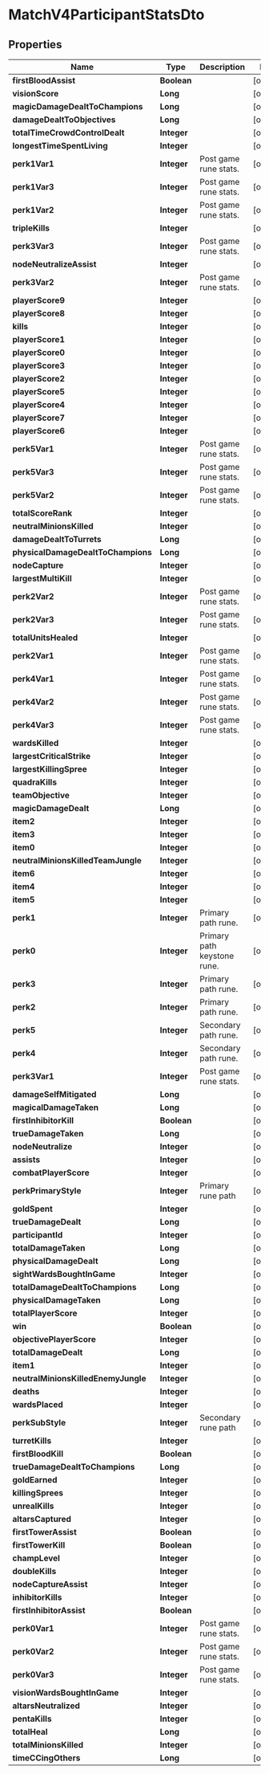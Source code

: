 
# MatchV4ParticipantStatsDto

## Properties
Name | Type | Description | Notes
------------ | ------------- | ------------- | -------------
**firstBloodAssist** | **Boolean** |  |  [optional]
**visionScore** | **Long** |  |  [optional]
**magicDamageDealtToChampions** | **Long** |  |  [optional]
**damageDealtToObjectives** | **Long** |  |  [optional]
**totalTimeCrowdControlDealt** | **Integer** |  |  [optional]
**longestTimeSpentLiving** | **Integer** |  |  [optional]
**perk1Var1** | **Integer** | Post game rune stats. |  [optional]
**perk1Var3** | **Integer** | Post game rune stats. |  [optional]
**perk1Var2** | **Integer** | Post game rune stats. |  [optional]
**tripleKills** | **Integer** |  |  [optional]
**perk3Var3** | **Integer** | Post game rune stats. |  [optional]
**nodeNeutralizeAssist** | **Integer** |  |  [optional]
**perk3Var2** | **Integer** | Post game rune stats. |  [optional]
**playerScore9** | **Integer** |  |  [optional]
**playerScore8** | **Integer** |  |  [optional]
**kills** | **Integer** |  |  [optional]
**playerScore1** | **Integer** |  |  [optional]
**playerScore0** | **Integer** |  |  [optional]
**playerScore3** | **Integer** |  |  [optional]
**playerScore2** | **Integer** |  |  [optional]
**playerScore5** | **Integer** |  |  [optional]
**playerScore4** | **Integer** |  |  [optional]
**playerScore7** | **Integer** |  |  [optional]
**playerScore6** | **Integer** |  |  [optional]
**perk5Var1** | **Integer** | Post game rune stats. |  [optional]
**perk5Var3** | **Integer** | Post game rune stats. |  [optional]
**perk5Var2** | **Integer** | Post game rune stats. |  [optional]
**totalScoreRank** | **Integer** |  |  [optional]
**neutralMinionsKilled** | **Integer** |  |  [optional]
**damageDealtToTurrets** | **Long** |  |  [optional]
**physicalDamageDealtToChampions** | **Long** |  |  [optional]
**nodeCapture** | **Integer** |  |  [optional]
**largestMultiKill** | **Integer** |  |  [optional]
**perk2Var2** | **Integer** | Post game rune stats. |  [optional]
**perk2Var3** | **Integer** | Post game rune stats. |  [optional]
**totalUnitsHealed** | **Integer** |  |  [optional]
**perk2Var1** | **Integer** | Post game rune stats. |  [optional]
**perk4Var1** | **Integer** | Post game rune stats. |  [optional]
**perk4Var2** | **Integer** | Post game rune stats. |  [optional]
**perk4Var3** | **Integer** | Post game rune stats. |  [optional]
**wardsKilled** | **Integer** |  |  [optional]
**largestCriticalStrike** | **Integer** |  |  [optional]
**largestKillingSpree** | **Integer** |  |  [optional]
**quadraKills** | **Integer** |  |  [optional]
**teamObjective** | **Integer** |  |  [optional]
**magicDamageDealt** | **Long** |  |  [optional]
**item2** | **Integer** |  |  [optional]
**item3** | **Integer** |  |  [optional]
**item0** | **Integer** |  |  [optional]
**neutralMinionsKilledTeamJungle** | **Integer** |  |  [optional]
**item6** | **Integer** |  |  [optional]
**item4** | **Integer** |  |  [optional]
**item5** | **Integer** |  |  [optional]
**perk1** | **Integer** | Primary path rune. |  [optional]
**perk0** | **Integer** | Primary path keystone rune. |  [optional]
**perk3** | **Integer** | Primary path rune. |  [optional]
**perk2** | **Integer** | Primary path rune. |  [optional]
**perk5** | **Integer** | Secondary path rune. |  [optional]
**perk4** | **Integer** | Secondary path rune. |  [optional]
**perk3Var1** | **Integer** | Post game rune stats. |  [optional]
**damageSelfMitigated** | **Long** |  |  [optional]
**magicalDamageTaken** | **Long** |  |  [optional]
**firstInhibitorKill** | **Boolean** |  |  [optional]
**trueDamageTaken** | **Long** |  |  [optional]
**nodeNeutralize** | **Integer** |  |  [optional]
**assists** | **Integer** |  |  [optional]
**combatPlayerScore** | **Integer** |  |  [optional]
**perkPrimaryStyle** | **Integer** | Primary rune path |  [optional]
**goldSpent** | **Integer** |  |  [optional]
**trueDamageDealt** | **Long** |  |  [optional]
**participantId** | **Integer** |  |  [optional]
**totalDamageTaken** | **Long** |  |  [optional]
**physicalDamageDealt** | **Long** |  |  [optional]
**sightWardsBoughtInGame** | **Integer** |  |  [optional]
**totalDamageDealtToChampions** | **Long** |  |  [optional]
**physicalDamageTaken** | **Long** |  |  [optional]
**totalPlayerScore** | **Integer** |  |  [optional]
**win** | **Boolean** |  |  [optional]
**objectivePlayerScore** | **Integer** |  |  [optional]
**totalDamageDealt** | **Long** |  |  [optional]
**item1** | **Integer** |  |  [optional]
**neutralMinionsKilledEnemyJungle** | **Integer** |  |  [optional]
**deaths** | **Integer** |  |  [optional]
**wardsPlaced** | **Integer** |  |  [optional]
**perkSubStyle** | **Integer** | Secondary rune path |  [optional]
**turretKills** | **Integer** |  |  [optional]
**firstBloodKill** | **Boolean** |  |  [optional]
**trueDamageDealtToChampions** | **Long** |  |  [optional]
**goldEarned** | **Integer** |  |  [optional]
**killingSprees** | **Integer** |  |  [optional]
**unrealKills** | **Integer** |  |  [optional]
**altarsCaptured** | **Integer** |  |  [optional]
**firstTowerAssist** | **Boolean** |  |  [optional]
**firstTowerKill** | **Boolean** |  |  [optional]
**champLevel** | **Integer** |  |  [optional]
**doubleKills** | **Integer** |  |  [optional]
**nodeCaptureAssist** | **Integer** |  |  [optional]
**inhibitorKills** | **Integer** |  |  [optional]
**firstInhibitorAssist** | **Boolean** |  |  [optional]
**perk0Var1** | **Integer** | Post game rune stats. |  [optional]
**perk0Var2** | **Integer** | Post game rune stats. |  [optional]
**perk0Var3** | **Integer** | Post game rune stats. |  [optional]
**visionWardsBoughtInGame** | **Integer** |  |  [optional]
**altarsNeutralized** | **Integer** |  |  [optional]
**pentaKills** | **Integer** |  |  [optional]
**totalHeal** | **Long** |  |  [optional]
**totalMinionsKilled** | **Integer** |  |  [optional]
**timeCCingOthers** | **Long** |  |  [optional]



